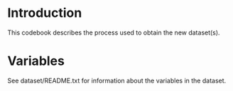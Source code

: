 # Introduction

This codebook describes the process used to obtain the new dataset(s).

# Variables

See dataset/README.txt for information about the variables in the dataset.
